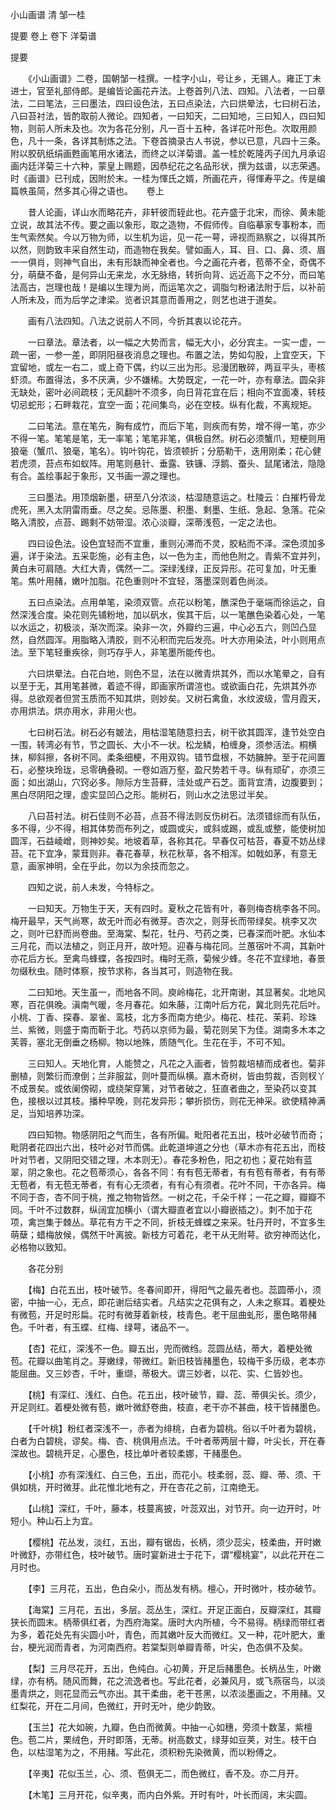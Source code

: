 <!-- { "loadSidebar": true } -->
小山画谱 清 邹一桂

提要
卷上
卷下
洋菊谱

提要

　　《小山画谱》二卷，国朝邹一桂撰。一桂字小山，号让乡，无锡人。雍正丁未进士，官至礼部侍郎。是编皆论画花卉法。上卷首列八法、四知。八法者，一曰章法，二曰笔法，三曰墨法，四曰设色法，五曰点染法，六曰烘晕法，七曰树石法，八曰苔衬法，皆酌取前人微论。四知者，一曰知天，二曰知地，三曰知人，四曰知物，则前人所未及也。次为各花分别，凡一百十五种，各详花叶形色。次取用颜色，凡十一条，各详其制炼之法。下卷首摘录古人书说，参以已意，凡四十三条。附以胶矾纸绢画甦画笔用水诸法，而终之以洋菊谱。盖一桂於乾隆丙子闰九月承诏画内廷洋菊三十六种，蒙皇上赐题，因恭纪花之名品形状，撰为兹谱，以志荣遇。时《画谱》已刊成，因附於末。一桂为惲氏之婿，所画花卉，得惲寿平之。传是编篇帙虽简，然多其心得之语也。
　
卷上

　　昔人论画，详山水而略花卉，非轩彼而轾此也。花卉盛于北宋，而徐、黄未能立说，故其法不传。要之画以象形，取之造物，不假师传。自临摹家专事粉本，而生气索然矣。今以万物为师，以生机为运，见一花一萼，谛视而熟察之，以得其所以然，则韵致丰采自然生动，而造物在我矣。譬如画人，耳、目、口、鼻、须、眉一一俱肖，则神气自出，未有形缺而神全者也。今之画花卉者，苞蒂不全，奇偶不分，萌蘖不备，是何异山无来龙，水无脉络，转折向背、远近高下之不分，而曰笔法高古，岂理也哉！是编以生理为尚，而运笔次之，调脂匀粉诸法附于后，以补前人所未及，而为后学之津梁。览者识其意而善用之，则艺也进于道矣。

　　画有八法四知。八法之说前人不同，今折其衷以论花卉。

　　一曰章法。章法者，以一幅之大势而言，幅无大小，必分宾主。一实一虚，一疏一密，一参一差，即阴阳昼夜消息之理也。布置之法，势如勾股，上宜空天，下宜留地，或左一右二，或上奇下偶，约以三出为形。忌漫团散碎，两亘平头，枣核虾须。布置得法，多不厌满，少不嫌稀。大势既定，一花一叶，亦有章法。圆朵非无缺处，密叶必间疏枝；无风翻叶不须多，向日背花宜在后；相向不宜面凑，转枝切忌蛇形；石畔栽花，宜空一面；花间集鸟，必在空枝。纵有化裁，不离规矩。

　　二曰笔法。意在笔先，胸有成竹，而后下笔，则疾而有势，增不得一笔，亦少不得一笔。笔笔是笔，无一率笔；笔笔非笔，俱极自然。树石必须蟹爪，短梗则用狼毫（蟹爪、狼毫，笔名）。钩叶钩花，皆须顿折；分筋勒干，迭用刚柔；花心健若虎须，苔点布如蚁阵。用笔则悬针、垂露、铁镰、浮鹅、蚕头、鼠尾诸法，隐隐有合。盖绘事起于象形，又书画一源之理也。

　　三曰墨法。用顶烟新墨，研至八分浓淡，枯湿随意运之。杜陵云：白摧朽骨龙虎死，黑入太阴雷雨垂。尽之矣。忌陈墨、积墨、剩墨、生纸、急起、急落。花朵略入清胶，点苔、踢剩不妨带湿。浓心淡瓣，深蒂浅苞，一定之法也。

　　四曰设色法。设色宜轻而不宜重，重则沁滞而不灵，胶粘而不泽。深色须加多遍，详于染法。五采彰施，必有主色，以一色为主，而他色附之。青紫不宜并列，黄白未可肩随。大红大青，偶然一二。深绿浅绿，正反异形。花可复加，叶无重笔。焦叶用赭，嫩叶加脂。花色重则叶不宜轻，落墨深则着色尚淡。

　　五曰点染法。点用单笔，染须双管。点花以粉笔，醮深色于毫端而徐运之，自然深浅合度。染花则先铺粉地，加以矾水，俟其干后，以一笔醮色染着心处，一笔以水运之，初极淡，渐次而深。染非一次，外瓣约三遍，中心必五六，则凹凸显然，自然圆浑。用脂略入清胶，则不沁积而完后发亮。叶大亦用染法，叶小则用点法。至下笔轻重疾徐，则巧存乎人，非笔墨所能传也。

　　六曰烘晕法。白花白地，则色不显，法在以微青烘其外，而以水笔晕之，自有以至于无，其用笔甚微，着迹不得，即画家所谓渲也。或欲画白花，先烘其外亦得。总欲观者但赏玉质而不知其烘，则妙矣。又树石禽鱼，水纹波级，雪月霞天，亦用烘法。烘亦用水，非用火也。

　　七曰树石法。树石必有皴法，用枯湿笔随意扫去，树干欲其圆浑，逢节处空白一围，转湾必有节，节之圆长、大小不一状。松龙鳞，柏缠身，须参活法。桐横抹，柳斜擦，各树不同。柔条细梗，不用双钩。错节盘根，不妨臃肿。至于花间置石，必整块玲珑，忌零确叠砌。一卷如涵万壑，盈尺势若千寻。纵有顽矿，亦须三面；如出湖山，穴窍必多。隙际方生苔藓，洼处或产石芝。面背宜清，边腹要到；黑白尽阴阳之理，虚实显凹凸之形。能树石，则山水之法思过半矣。

　　八曰苔衬法。树石佳则不必苔，点苔不得法则反伤树石。法须错综而有队伍，多不得，少不得，相其体势而布列之，或圆或尖，或斜或踢，或乱或整，能使树加圆浑，石益崚嶒，则神妙矣。地坡着草，各称其花。早春仅可枯苔，春夏不妨丛绿苔。花下宜净，蒙茸则非。春花春草，秋花秋草，各不相浑。如戟如茅，有意无意，画家神明，全在乎此，勿以为余技而忽之。

　　四知之说，前人未发，今特标之。

　　一曰知天。万物生于天，天有四时。夏秋之花皆有叶，春则梅杏桃李各不同。梅开最早，天气尚寒，故无叶而必有微芽。杏次之，则芽长而带绿矣。桃李又次之，则叶已舒而尚卷曲。至海棠、梨花，牡丹、芍药之类，已春深而叶肥。水仙本三月花，而以法植之，则正月开，故叶短。迎春与梅花同。兰蕙宿叶不凋，其新叶亦花后方长。至禽鸟蜂蝶，各按四时。梅时无燕，菊候少蜂。冬花不宜绿地，春景勿缀秋虫。随时体察，按节求称，各当其可，则造物在我。

　　二曰知地。天生虽一，而地各不同。庾岭梅花，北开南谢，其显著矣。北地风寒，百花俱晚。滇南气暖，冬月春花。如朱藤，江南叶后方花，冀北则先花后叶。小桃、丁香、探春、翠雀、鸾枝，北方多而南方绝少。梅花、桂花、茉莉、珍珠兰、紫微，则盛于南而靳于北。芍药以京师为最，菊花则吴下为佳。湖南多木本之芙蓉，塞北无倒垂之杨柳。物以地殊，质随气化。生花在手，不可不知。

　　三曰知人。天地化育，人能赞之，凡花之入画者，皆剪裁培植而成者也。菊非删植，则繁衍而潦倒；兰非服盆，则叶蔓而纵横。嘉木奇树，皆由剪裁，否则杈丫不成景矣。或依阑傍砌，或绕架穿篱，对节者破之，狂直者曲之，至染药以变其色，接根以过其枝。播种早晚，则花发异形；攀折损伤，则花无神采。欲使精神满足，当知培养功深。

　　四曰知物。物感阴阳之气而生，各有所偏。毗阳者花五出，枝叶必破节而奇；毗阴者花四出六出，枝叶必对节而偶。此乾道坤道之分也（草木亦有花五出，而枝叶对节者，又阴阳交错之理，木本则无）。春花多粉色，阳之初也；夏花始有蓝翠，阴之象也。花之苞蒂须心，各各不同：有有苞无蒂者，有有苞有蒂者，有有蒂无苞者，有无苞无蒂者，有有心无须者，有有心有须者。花叶不同，干亦各异。梅不同于杏，杏不同于桃，推之物物皆然。一树之花，千朵千样；一花之瓣，瓣瓣不同。千叶不过数群，纵阔宜加横小（谓大瓣直者宜以小瓣嵌插之）。刺不加于花项，禽岂集于棘丛。草花有方干之不同，折枝无蜂蝶之来采。牡丹开时，不宜多生萌蘖；蜡梅放候，偶然干叶离披。新枝方可着花，老干从无附萼。欲穷神而达化，必格物以致知。

　　各花分别

　　【梅】白花五出，枝叶破节。冬春间即开，得阳气之最先者也。蕊圆蒂小，须密，中抽一心，无点，即花谢后结实者。凡结实之花俱有之，人未之察耳。着梗处有微苞，开足时形扁。花时有微芽着新枝，枝青色。老干屈曲虬形，墨色略带赭色。千叶者，有玉蝶、红梅、绿萼，诸品不一。

　　【杏】花红，深浅不一色。瓣五出，兜而微绉。蕊圆丛结，蒂大，着梗处微苞。花瓣以曲笔肖之。芽嫩绿，带微红。新旧枝皆赭墨色，较梅干多历级，老本亦能屈曲。又三妙杏，千叶，重缬，蒂极大。谓三妙者，以花、实、仁皆妙也。

　　【桃】有深红、浅红、白色。花五出，枝叶破节，瓣、蕊、蒂俱尖长。须少，开足则红。着梗处微有苞，嫩叶微舒卷曲，枝直，老干亦不甚曲，枝干皆赭墨色。

　　【千叶桃】粉红者深浅不一，赤者为绯桃，白者为碧桃。俗以千叶者为碧桃，白者为白碧桃，谬矣。梅、杏、桃俱用点法。千叶者蒂两层十瓣，叶尖长，开在春深故也。碧桃开足，心墨色，枝比单叶者较柔娜，干赭墨色。

　　【小桃】亦有深浅红、白三色，五出，而花小。枝柔弱，蕊、瓣、蒂、须、干俱如桃，开时微芽。此花惟北地有之，开在杏花之前，江南绝无。

　　【山桃】深红，千叶，藤本，枝蔓离披，叶蕊双出，对节开。向一边开时，叶短小。种山石上为宜。

　　【樱桃】花丛发，淡红，五出，瓣有锯齿，长柄，须少蕊尖，枝柔曲，开时嫩叶微舒，亦带红色，枝叶破节。唐时宴新进士于花下，谓“樱桃宴”，以此花开在二月时也。

　　【李】三月花，五出，色白朵小，而丛发有柄。檀心，开时微叶，枝亦破节。

　　【海棠】三月花，五出，多层。蕊丛生，深红。开足正面白，反瓣深红，其瓣狭长而圆末。柄蒂俱红者，为西府海棠。唐时大内所植，今不易得。柄绿而带红者为多，着花处先有尖圆小叶，青色，而其嫩叶反大而微红。又一种，花叶肥大，重台，梗光润而青者，为河南西府。若棠梨则单瓣青蒂，叶尖，色态俱不及矣。

　　【梨】三月尽花开，五出，色纯白。心初黄，开足后赭墨色。长柄丛生，叶嫩绿，亦有柄。随风而舞，花之流逸者也。写此花者，必兼风月，或飞燕宿鸟，以淡墨青烘之，则花显而云气亦出。其干柔曲，老干苍黑，以浓淡墨画之，不用赭。又红梨花，开在二月间，色微红，开时无叶，绝少韵致。

　　【玉兰】花大如碗，九瓣，色白而微黄。中抽一心如穗，旁须十数茎，紫檀色。苞二片，栗绒色，开时即落，无蒂。树高数丈，绿芽如豆荚，对生。枝干白色，以枯湿笔为之，不用赭。写此花，须积粉先染微黄，而以粉傅之。

　　【辛夷】花似玉兰，心、须、苞俱无二，而色微红，香不及。亦二月开。

　　【木笔】三月开花，似辛夷，而内白外紫。开时有叶，叶长而阔，末尖圆。

